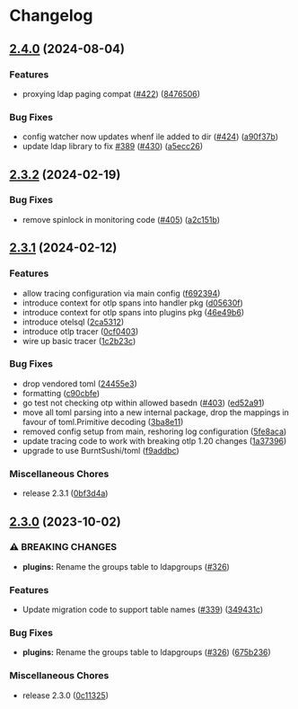 # Changelog

## [2.4.0](https://github.com/glauth/glauth/compare/v2.3.2...v2.4.0) (2024-08-04)


### Features

* proxying ldap paging compat ([#422](https://github.com/glauth/glauth/issues/422)) ([8476506](https://github.com/glauth/glauth/commit/8476506b8c51e993eb90c73d612f69fec5350b89))


### Bug Fixes

* config watcher now updates whenf ile added to dir ([#424](https://github.com/glauth/glauth/issues/424)) ([a90f37b](https://github.com/glauth/glauth/commit/a90f37b23b76af22c700392d68bf227b7aee1894))
* update ldap library to fix [#389](https://github.com/glauth/glauth/issues/389) ([#430](https://github.com/glauth/glauth/issues/430)) ([a5ecc26](https://github.com/glauth/glauth/commit/a5ecc26e064cea9e4dab3dd234ebd5d5eb06be0e))

## [2.3.2](https://github.com/glauth/glauth/compare/v2.3.1...v2.3.2) (2024-02-19)


### Bug Fixes

* remove spinlock in monitoring code ([#405](https://github.com/glauth/glauth/issues/405)) ([a2c151b](https://github.com/glauth/glauth/commit/a2c151b0d025332462369a846a51ef4deff5332b))

## [2.3.1](https://github.com/glauth/glauth/compare/v2.2.1...v2.3.1) (2024-02-12)


### Features

* allow tracing configuration via main config ([f692394](https://github.com/glauth/glauth/commit/f692394942aa0f93a1aa1572331fd1c3e3553156))
* introduce context for otlp spans into handler pkg ([d05630f](https://github.com/glauth/glauth/commit/d05630f66b80a776fd406782ad1fde5c6c66eac6))
* introduce context for otlp spans into plugins pkg ([46e49b6](https://github.com/glauth/glauth/commit/46e49b6976318a9f3670b88bdcb3411dfac0a17c))
* introduce otelsql ([2ca5312](https://github.com/glauth/glauth/commit/2ca53126965aa7d42b23aee15f750df12822d454))
* introduce otlp tracer ([0cf0403](https://github.com/glauth/glauth/commit/0cf04037a2a7b38c8ed7af2451b115f48c5427b5))
* wire up basic tracer ([1c2b23c](https://github.com/glauth/glauth/commit/1c2b23c00ff85b83a6d2e4bf4a9a68081aaf2777))


### Bug Fixes

* drop vendored toml ([24455e3](https://github.com/glauth/glauth/commit/24455e39889716ce7ae1e7e8a7dacfa7d4c96080))
* formatting ([c90cbfe](https://github.com/glauth/glauth/commit/c90cbfe5fb090fc19a55d64e01cd0e31c38bf2f0))
* go test not checking otp within allowed basedn ([#403](https://github.com/glauth/glauth/issues/403)) ([ed52a91](https://github.com/glauth/glauth/commit/ed52a91ec4117ff58fe606a1d8ba10786501a1e5))
* move all toml parsing into a new internal package, drop the mappings in favour of toml.Primitive decoding ([3ba8e11](https://github.com/glauth/glauth/commit/3ba8e1113217be647d240261322453d213ea7da4))
* removed config setup from main, reshoring log configuration ([5fe8aca](https://github.com/glauth/glauth/commit/5fe8aca852bdfe7e375ea99b87074bae35fc3407))
* update tracing code to work with breaking otlp 1.20 changes ([1a37396](https://github.com/glauth/glauth/commit/1a3739610997b58100040d0c8a405596fccc8e23))
* upgrade to use BurntSushi/toml ([f9addbc](https://github.com/glauth/glauth/commit/f9addbc2c5b13ccc2779dbabc4c55bc8706f53d6))


### Miscellaneous Chores

* release 2.3.1 ([0bf3d4a](https://github.com/glauth/glauth/commit/0bf3d4a82a8451e7bbda74e3730345aab5a855a7))

## [2.3.0](https://github.com/glauth/glauth/compare/v2.2.0...v2.3.0) (2023-10-02)


### ⚠ BREAKING CHANGES

* **plugins:** Rename the groups table to ldapgroups ([#326](https://github.com/glauth/glauth/issues/326))

### Features

* Update migration code to support table names ([#339](https://github.com/glauth/glauth/issues/339)) ([349431c](https://github.com/glauth/glauth/commit/349431c6caa0388d17ab987621eb9be5f019155e))


### Bug Fixes

* **plugins:** Rename the groups table to ldapgroups ([#326](https://github.com/glauth/glauth/issues/326)) ([675b236](https://github.com/glauth/glauth/commit/675b236328a21a65daa7876a1a3c6900b85b1964))


### Miscellaneous Chores

* release 2.3.0 ([0c11325](https://github.com/glauth/glauth/commit/0c11325a2482d5067c805a4c7ed948a5e337b8f8))
